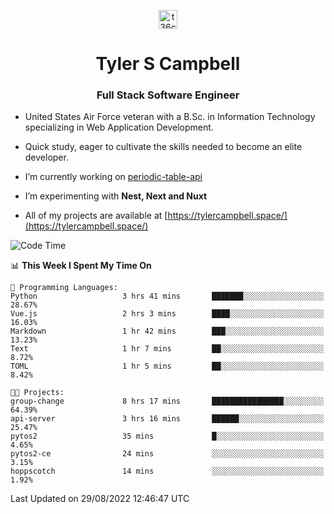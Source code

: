 <p align="center">
<a href="https://www.linkedin.com/in/t36campbell" target="blank"><img align="center" src="https://ik.imagekit.io/t36campbell/Portfolio/linkedin.png.original_m8bbGgPh6.png" alt="t36campbell" height="30" width="30" /></a>
</p>
<h1 align="center">Tyler S Campbell</h1>
<h3 align="center">Full Stack Software Engineer</h3>

* United States Air Force veteran with a B.Sc. in Information Technology specializing in Web Application Development. 

* Quick study, eager to cultivate the skills needed to become an elite developer.

* I’m currently working on [periodic-table-api](https://github.com/t36campbell/periodic-table-api)

* I’m experimenting with **Nest, Next and Nuxt**

* All of my projects are available at [https://tylercampbell.space/](https://tylercampbell.space/)

<!--START_SECTION:waka-->
![Code Time](http://img.shields.io/badge/Code%20Time-1%2C761%20hrs%2023%20mins-blue)

📊 **This Week I Spent My Time On** 

```text
💬 Programming Languages: 
Python                   3 hrs 41 mins       ███████░░░░░░░░░░░░░░░░░░   28.67% 
Vue.js                   2 hrs 3 mins        ████░░░░░░░░░░░░░░░░░░░░░   16.03% 
Markdown                 1 hr 42 mins        ███░░░░░░░░░░░░░░░░░░░░░░   13.23% 
Text                     1 hr 7 mins         ██░░░░░░░░░░░░░░░░░░░░░░░   8.72% 
TOML                     1 hr 5 mins         ██░░░░░░░░░░░░░░░░░░░░░░░   8.42%

🐱‍💻 Projects: 
group-change             8 hrs 17 mins       ████████████████░░░░░░░░░   64.39% 
api-server               3 hrs 16 mins       ██████░░░░░░░░░░░░░░░░░░░   25.47% 
pytos2                   35 mins             █░░░░░░░░░░░░░░░░░░░░░░░░   4.65% 
pytos2-ce                24 mins             ░░░░░░░░░░░░░░░░░░░░░░░░░   3.15% 
hoppscotch               14 mins             ░░░░░░░░░░░░░░░░░░░░░░░░░   1.92%

```


 Last Updated on 29/08/2022 12:46:47 UTC
<!--END_SECTION:waka-->
